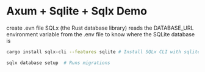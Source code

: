 # Axum + Sqlite + Sqlx Demo

create .evn file
SQLx (the Rust database library) reads the DATABASE_URL environment variable from the .env file to know where the SQLite database is

```sh
cargo install sqlx-cli --features sqlite # Install SQLx CLI with sqlite support

sqlx database setup  # Runs migrations
```
